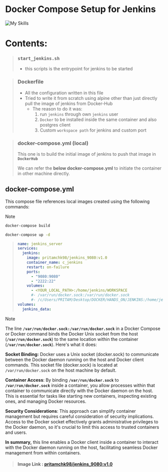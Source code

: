 # Docker Compose Setup for Jenkins

![My Skills](https://go-skill-icons.vercel.app/api/icons?i=docker,postgres,git,jenkins,bash,&perline=6)

# Contents:

> ### `start_jenkins.sh`
>
> - this scripts is the entrypoint for jenkins to be started

> ### Dockerfile
>
> - All the configuration written in this file
> - Tried to write it from scratch using alpine other than just directly pull the image of jenkins from Docker-Hub
>   - The reason to do it was:
>     1. run `jenkins` through own `jenkins` user
>     1. `Docker` to be installed inside the same container and also postgres client
>     1. Custom `workspace path` for jenkins and custom port

> ### docker-compose.yml (local)
>
> This one is to build the initial image of jenkins to push that image in **`DockerHub`**
>
> We can refer the **below docker-compose.yml** to initiate the container in other machine directly.

## docker-compose.yml

This compose file references local images created using the following commands:

> [!NOTE]
>
> ```bash
> docker-compose build
>
> docker-compose up -d
> ```

> ```yml
> name: jenkins_server
> services:
>   jenkins:
>     image: pritamchk98/jenkins_9080:v1.0
>     container_name: c_jenkins
>     restart: on-failure
>     ports:
>       - "9080:9080"
>       - "2222:22"
>     volumes:
>       - <YOUR_LOCAL_PATH>:/home/jenkins/WORKSPACE
>       #- /var/run/docker.sock:/var/run/docker.sock
>       #- /c/Users/PRITAM/Desktop/DOCKER/HANDS_ON/JENKINS:/home/jenkins/WORKSPACE
> volumes:
>   jenkins_data:
> ```

> [!NOTE]
> The line **`/var/run/docker.sock:/var/run/docker.sock`** in a Docker Compose or Docker command binds the Docker Unix socket from the host (**`/var/run/docker.sock`**) to the same location within the container (**`/var/run/docker.sock`**). Here's what it does:
>
> **Socket Binding:** Docker uses a Unix socket (docker.sock) to communicate between the Docker daemon running on the host and Docker client commands. This socket file (docker.sock) is located at `/var/run/docker.sock` on the host machine by default.
>
> **Container Access**: By binding **`/var/run/docker.sock`** to **`/var/run/docker.sock`** inside a container, you allow processes within that container to communicate directly with the Docker daemon on the host. This is essential for tasks like starting new containers, inspecting existing ones, and managing Docker resources.
>
> **Security Considerations**: This approach can simplify container management but requires careful consideration of security implications. Access to the Docker socket effectively grants administrative privileges to the Docker daemon, so it's crucial to limit this access to trusted containers and users.
>
> **In summary,** this line enables a Docker client inside a container to interact with the Docker daemon running on the host, facilitating seamless Docker management from within containers.

> #### Image Link : [pritamchk98/jenkins_9080:v1.0](https://hub.docker.com/r/pritamchk98/jenkins_9080)
